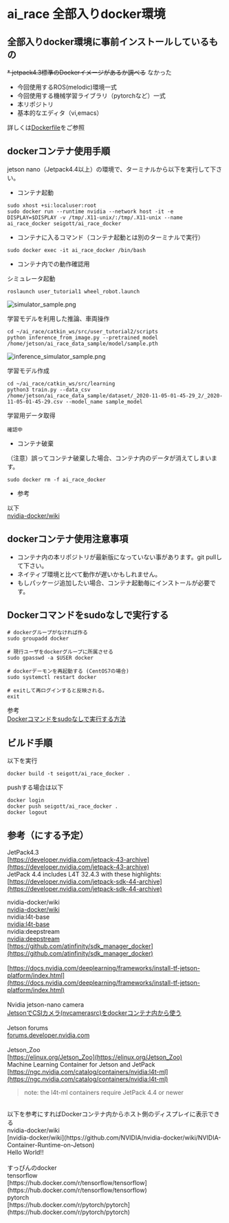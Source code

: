 # ai_race 全部入りdocker環境

## 全部入りdocker環境に事前インストールしているもの

~~* jetpack4.3標準のDockerイメージがあるか調べる~~ なかった
* 今回使用するROS(melodic)環境一式
* 今回使用する機械学習ライブラリ（pytorchなど）一式
* 本リポジトリ
* 基本的なエディタ（vi,emacs）

詳しくは[Dockerfile](Dockerfile)をご参照

## dockerコンテナ使用手順

jetson nano（Jetpack4.4以上）の環境で、ターミナルから以下を実行して下さい。

- コンテナ起動

```
sudo xhost +si:localuser:root
sudo docker run --runtime nvidia --network host -it -e DISPLAY=$DISPLAY -v /tmp/.X11-unix/:/tmp/.X11-unix --name ai_race_docker seigott/ai_race_docker
```

- コンテナに入るコマンド（コンテナ起動とは別のターミナルで実行）

```
sudo docker exec -it ai_race_docker /bin/bash
```

- コンテナ内での動作確認用

シミュレータ起動

```
roslaunch user_tutorial1 wheel_robot.launch
```

![simulator_sample.png](https://github.com/seigot/ai_race/blob/main/document/simulator_sample.png)

学習モデルを利用した推論、車両操作

```
cd ~/ai_race/catkin_ws/src/user_tutorial2/scripts
python inference_from_image.py --pretrained_model /home/jetson/ai_race_data_sample/model/sample.pth
```

![inference_simulator_sample.png](https://github.com/seigot/ai_race/blob/main/document/inference_sample.png)

学習モデル作成

```
cd ~/ai_race/catkin_ws/src/learning
python3 train.py --data_csv /home/jetson/ai_race_data_sample/dataset/_2020-11-05-01-45-29_2/_2020-11-05-01-45-29.csv --model_name sample_model
```

学習用データ取得

```
確認中
```

- コンテナ破棄

（注意）誤ってコンテナ破棄した場合、コンテナ内のデータが消えてしまいます。

```
sudo docker rm -f ai_race_docker
```

- 参考 <br>

以下<br>
[nvidia-docker/wiki](https://github.com/NVIDIA/nvidia-docker/wiki/NVIDIA-Container-Runtime-on-Jetson) <br>

## dockerコンテナ使用注意事項

* コンテナ内の本リポジトリが最新版になっていない事があります。git pullして下さい。
* ネイティブ環境と比べて動作が遅いかもしれません。
* もしパッケージ追加したい場合、コンテナ起動毎にインストールが必要です。

## Dockerコマンドをsudoなしで実行する

```
# dockerグループがなければ作る
sudo groupadd docker

# 現行ユーザをdockerグループに所属させる
sudo gpasswd -a $USER docker

# dockerデーモンを再起動する (CentOS7の場合)
sudo systemctl restart docker

# exitして再ログインすると反映される。
exit
```

参考 <br>
[Dockerコマンドをsudoなしで実行する方法](https://qiita.com/DQNEO/items/da5df074c48b012152ee) <br>

## ビルド手順

以下を実行

```
docker build -t seigott/ai_race_docker .
```

pushする場合は以下

```
docker login
docker push seigott/ai_race_docker .
docker logout
```

## 参考（にする予定）
JetPack4.3 <br>
[https://developer.nvidia.com/jetpack-43-archive](https://developer.nvidia.com/jetpack-43-archive) <br>
JetPack 4.4 includes L4T 32.4.3 with these highlights: <br>
[https://developer.nvidia.com/jetpack-sdk-44-archive](https://developer.nvidia.com/jetpack-sdk-44-archive) <br>

nvidia-docker/wiki <br>
[nvidia-docker/wiki](https://github.com/NVIDIA/nvidia-docker/wiki/NVIDIA-Container-Runtime-on-Jetson) <br>
nvidia:l4t-base <br>
[nvidia:l4t-base](https://ngc.nvidia.com/catalog/containers/nvidia:l4t-base) <br>
nvidia:deepstream <br>
[nvidia:deepstream](https://ngc.nvidia.com/catalog/containers/nvidia:deepstream) <br>
[https://github.com/atinfinity/sdk_manager_docker](https://github.com/atinfinity/sdk_manager_docker) <br>
 <br>
[https://docs.nvidia.com/deeplearning/frameworks/install-tf-jetson-platform/index.html](https://docs.nvidia.com/deeplearning/frameworks/install-tf-jetson-platform/index.html) <br>
 <br>
Nvidia jetson-nano camera <br>
[JetsonでCSIカメラ(nvcamerasrc)をdockerコンテナ内から使う](https://o-84.com/article/jetson-csi-camera-nvcamerasrc-on-docker-container/) <br>
 <br>
Jetson forums <br>
[forums.developer.nvidia.com](https://forums.developer.nvidia.com/c/agx-autonomous-machines/jetson-embedded-systems/jetson-nano/76/l/latest) <br>
<br>
Jetson_Zoo<br>
[https://elinux.org/Jetson_Zoo](https://elinux.org/Jetson_Zoo)<br>
Machine Learning Container for Jetson and JetPack<br>
[https://ngc.nvidia.com/catalog/containers/nvidia:l4t-ml](https://ngc.nvidia.com/catalog/containers/nvidia:l4t-ml) <br>
> note: the l4t-ml containers require JetPack 4.4 or newer
<br>
以下を参考にすればDockerコンテナ内からホスト側のディスプレイに表示できる<br>
nvidia-docker/wiki <br>
[nvidia-docker/wiki](https://github.com/NVIDIA/nvidia-docker/wiki/NVIDIA-Container-Runtime-on-Jetson) <br>
Hello World!!<br>
<br>
すっぴんのdocker<br>
tensorflow<br>
[https://hub.docker.com/r/tensorflow/tensorflow](https://hub.docker.com/r/tensorflow/tensorflow) <br>
pytorch<br>
[https://hub.docker.com/r/pytorch/pytorch](https://hub.docker.com/r/pytorch/pytorch) <br>
